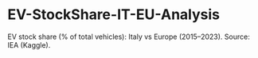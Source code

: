 # EV-StockShare-IT-EU-Analysis
EV stock share (% of total vehicles): Italy vs Europe (2015–2023). Source: IEA (Kaggle).
